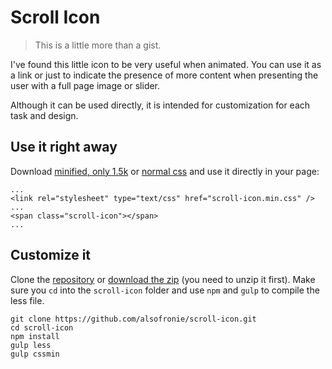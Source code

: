 # Scroll Icon

> This is a little more than a gist.

I've found this little icon to be very useful when animated. You can use it as a link or just to indicate the presence of more content when presenting the user with a full page image or slider.

Although it can be used directly, it is intended for customization for each task and design.

## Use it right away

Download [minified, only 1.5k](https://raw.githubusercontent.com/alsofronie/scroll-icon/master/dist/scroll-icon.min.css) or [normal css](https://raw.githubusercontent.com/alsofronie/scroll-icon/master/dist/scroll-icon.css) and use it directly in your page:

```
...
<link rel="stylesheet" type="text/css" href="scroll-icon.min.css" />
...
<span class="scroll-icon"></span>
...
```

## Customize it

Clone the [repository](https://github.com/alsofronie/scroll-icon.git) or [download the zip](https://github.com/alsofronie/scroll-icon/archive/master.zip) (you need to unzip it first).
Make sure you `cd` into the `scroll-icon` folder and use `npm` and `gulp` to compile the less file.

```
git clone https://github.com/alsofronie/scroll-icon.git
cd scroll-icon
npm install
gulp less
gulp cssmin
```
